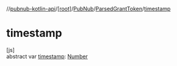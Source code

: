 //[pubnub-kotlin-api](../../../../index.md)/[[root]](../../index.md)/[PubNub](../index.md)/[ParsedGrantToken](index.md)/[timestamp](timestamp.md)

# timestamp

[js]\
abstract var [timestamp](timestamp.md): [Number](https://kotlinlang.org/api/core/kotlin-stdlib/kotlin/-number/index.html)
